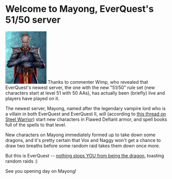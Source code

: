 # Welcome to Mayong, EverQuest's 51/50 server

![Mayong Mistmoore, from the Legends of Norrath art book](../uploads/2009/06/mayong.jpg "Mayong Mistmoore, from the Legends of Norrath art book") Thanks to commenter Wimp, who revealed that EverQuest's newest server, the one with the new "51/50" rule set (new characters start at level 51 with 50 AAs), has actually been (briefly) live and players have played on it.

The newest server, Mayong, named after the legendary vampire lord who is a villain in both EverQuest and EverQuest II, will (according to [this thread on Steel Warrior](http://www.thesteelwarrior.org/forum/showthread.php?p=283030)) start new characters in Flawed Defiant armor, and spell books full of the spells to that level.

New characters on Mayong immediately formed up to take down some dragons, and it's pretty certain that Vox and Naggy won't get a chance to draw two breaths before some random raid takes them down once more.

But this is EverQuest -- [nothing stops YOU from being the dragon](../index.php/2008/06/28/being-lord-nagafen/), toasting random raids :)

See you opening day on Mayong!

